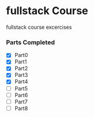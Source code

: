 # fullstack Course
fullstack course excercises

### Parts Completed
- [x] Part0 
- [x] Part1 
- [x] Part2 
- [x] Part3 
- [x] Part4 
- [ ] Part5 
- [ ] Part6 
- [ ] Part7 
- [ ] Part8
